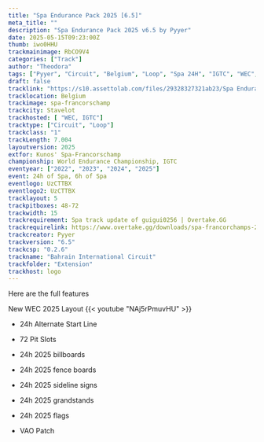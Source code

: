 ```yaml
---
title: "Spa Endurance Pack 2025 [6.5]"
meta_title: ""
description: "Spa Endurance Pack 2025 v6.5 by Pyyer"
date: 2025-05-15T09:23:00Z
thumb: iwo0HHU
trackmainimage: RbCO9V4
categories: ["Track"]
author: "Theodora"
tags: ["Pyyer", "Circuit", "Belgium", "Loop", "Spa 24H", "IGTC", "WEC", "2025"]
draft: false
tracklink: "https://s10.assettolab.com/files/29328327321ab23/Spa Endurance Extension 6.5.zip"
tracklocation: Belgium
trackimage: spa-francorschamp
trackcity: Stavelot
trackhosted: [ "WEC, IGTC"]
tracktype: ["Circuit", "Loop"]
trackclass: "1" 
trackLength: 7.004
layoutversion: 2025
extfor: Kunos' Spa-Francorschamp
championship: World Endurance Championship, IGTC
eventyear: ["2022", "2023", "2024", "2025"]
event: 24h of Spa, 6h of Spa
eventlogo: UzCTTBX
eventlogo2: UzCTTBX
tracklayout: 5
trackpitboxes: 48-72
trackwidth: 15
trackrequirement: Spa track update of guigui0256 | Overtake.GG
trackrequirelink: https://www.overtake.gg/downloads/spa-francorchamps-2022.50090/
trackcreator: Pyyer
trackversion: "6.5"
trackcsp: "0.2.6"
trackname: "Bahrain International Circuit"
trackfolder: "Extension"
trackhost: logo
---
```


Here are the full features

New WEC 2025 Layout 
{{< youtube "NAj5rPmuvHU" >}}

 - 24h Alternate Start Line

 - 72 Pit Slots

 - 24h 2025 billboards

 - 24h 2025 fence boards

 - 24h 2025 sideline signs

 - 24h 2025 grandstands

 - 24h 2025 flags

 - VAO Patch

